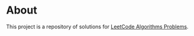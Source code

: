 # About

This project is a repository of solutions for [LeetCode Algorithms Problems](https://leetcode.com/problemset/).